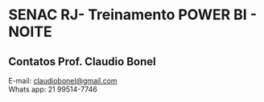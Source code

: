 # SENAC RJ- Treinamento POWER BI - NOITE

## Contatos Prof. Claudio Bonel

E-mail: claudiobonel@gmail.com
<br>
Whats app: 21 99514-7746
 
